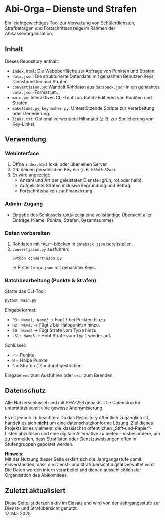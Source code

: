 # Abi-Orga – Dienste und Strafen

Ein leichtgewichtiges Tool zur Verwaltung von Schülerdiensten, Strafbeträgen und Fortschrittsanzeige im Rahmen der Abikassenorganisation.

## Inhalt

Dieses Repository enthält:

- `index.html`: Die Weboberfläche zur Abfrage von Punkten und Strafen.
- `data.json`: Die strukturierte Datendatei mit gehashten Benutzer-Keys, Dienstpunkten und Strafen.
- `convertjason.py`: Wandelt Rohdaten aus `databack.json` in ein gehashtes `data.json`-Format um.
- `main.py`: Interaktives CLI-Tool zum Batch-Editieren von Punkten und Strafen.
- `makelinks.py`, `keyhasher.py`: Unterstützende Scripte zur Verarbeitung oder Generierung.
- `links.txt`: Optional verwendete Hilfsdatei (z. B. zur Speicherung von Key-Links).

## Verwendung

### Webinterface

1. Öffne `index.html` lokal oder über einen Server.
2. Gib deinen persönlichen Key ein (z. B. `b36e3e62ac`).
3. Es wird angezeigt:
   - Anzahl und Art der geleisteten Dienste (grün, rot oder halb).
   - Aufgelistete Strafen inklusive Begründung und Betrag.
   - Fortschrittsbalken zur Finanzierung.

### Admin-Zugang

- Eingabe des Schlüssels `ADMIN` zeigt eine vollständige Übersicht aller Einträge (Name, Punkte, Strafen, Gesamtsumme).

### Daten vorbereiten

1. Rohdaten mit `"KEY"`-blöcken in `databack.json` bereitstellen.
2. `convertjason.py` ausführen:
   ```bash
   python convertjason.py
   ```
   → Erstellt `data.json` mit gehashten Keys.

### Batchbearbeitung (Punkte & Strafen)

Starte das CLI-Tool:

```bash
python main.py
```

Eingabeformat:

- `P3: Name1, Name2` → Fügt `3` bei Punkten hinzu.
- `H2: Name3` → Fügt `2` bei Halbpunkten hinzu.
- `S0: Name4` → Fügt Strafe vom Typ `0` hinzu.
- `-S1: Name5` → Hebt Strafe vom Typ `1` wieder auf.

Schlüssel:
- `P` = Punkte
- `H` = Halbe Punkte
- `S` = Strafen (`-S` = durchgestrichen)

Eingabe `end` zum Ausführen oder `exit` zum Beenden.

## Datenschutz

Alle Nutzerschlüssel sind mit SHA-256 gehasht. Die Datenstruktur unterstützt somit eine gewisse Anonymisierung.

Es ist jedoch zu beachten: Da das Repository öffentlich zugänglich ist, handelt es sich **nicht** um eine datenschutzkonforme Lösung. Ziel dieses Projekts ist es vielmehr, die klassischen öffentlichen „Stift-und-Papier“-Listen abzulösen und eine digitale Alternative zu bieten – insbesondere, um zu vermeiden, dass Straflisten oder Dienstzuweisungen offen in Stufengruppen gepostet werden.

**Hinweis:**  
Mit der Nutzung dieser Seite erklärt sich die Jahrgangsstufe damit einverstanden, dass die Dienst- und Strafübersicht digital verwaltet wird. Die Daten werden intern verarbeitet und dienen ausschließlich der Organisation des Abikomitees.

## Zuletzt aktualisiert

Diese Seite ist derzeit aktiv im Einsatz und wird von der Jahrgangsstufe zur Dienst- und Strafübersicht genutzt.  
17. Mai 2025
